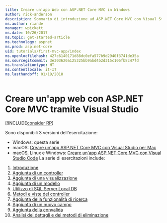 ```yaml
---
title: Creare un'app Web con ASP.NET Core MVC in Windows
author: rick-anderson
description: Sommario di introduzione ad ASP.NET Core MVC con Visual Studio su Windows.
ms.author: riande
manager: wpickett
ms.date: 10/26/2017
ms.topic: get-started-article
ms.technology: aspnet
ms.prod: asp.net-core
uid: tutorials/first-mvc-app/index
ms.openlocfilehash: 427c6140171d88dc0efa577b9d2940f3741de35a
ms.sourcegitcommit: 3e303620a125325bb9abd4b2d315c106fb8c47fd
ms.translationtype: HT
ms.contentlocale: it-IT
ms.lasthandoff: 01/19/2018
---
```

# <a name="create-a-web-app-with-aspnet-core-mvc-using-visual-studio"></a>Creare un'app web con ASP.NET Core MVC tramite Visual Studio

[!INCLUDE[consider RP](../../includes/razor.md)]

Sono disponibili 3 versioni dell'esercitazione:

* Windows: questa serie
* macOS: [Creare un'app ASP.NET Core MVC con Visual Studio per Mac](xref:tutorials/first-mvc-app-mac/start-mvc)
* macOS, Linux e Windows: [Creare un'app ASP.NET Core MVC con Visual Studio Code](xref:tutorials/first-mvc-app-xplat/start-mvc) La serie di esercitazioni include:

1. [Introduzione](start-mvc.md)
1. [Aggiunta di un controller](adding-controller.md)
1. [Aggiunta di una visualizzazione](adding-view.md)
1. [Aggiunta di un modello](adding-model.md)
1. [Utilizzo di SQL Server Local DB](working-with-sql.md)
1. [Metodi e viste del controller](controller-methods-views.md)
1. [Aggiunta della funzionalità di ricerca](search.md)
1. [Aggiunta di un nuovo campo](new-field.md)
1. [Aggiunta della convalida](validation.md)
1. [Analisi dei dettagli e dei metodi di eliminazione](details.md)
